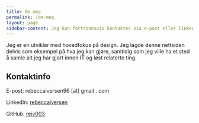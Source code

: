 ```yaml
---
title: Om meg
permalink: /om-meg
layout: page
sidebar-content: Jeg kan fortrinnsvis kontaktes via e-post eller linkedin.
---
```


Jeg er en utvikler med hovedfokus på design. Jeg lagde denne nettsiden delvis som eksempel på hva jeg kan gjøre, samtidig som jeg ville ha et sted å samle alt jeg har gjort innen IT og løst relaterte ting. 

## Kontaktinfo

E-post: rebeccaiversen96 [at] gmail . com

LinkedIn: [rebeccaiversen](https://www.linkedin.com/in/rebeccaiversen/)

GitHub: [reiv003](https://github.com/reiv003)